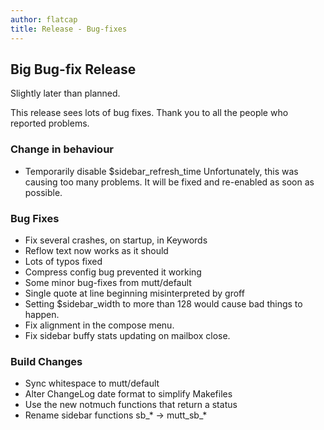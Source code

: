 ```yaml
---
author: flatcap
title: Release - Bug-fixes
---
```


## Big Bug-fix Release

Slightly later than planned.

This release sees lots of bug fixes. Thank you to all the people who reported
problems.

### Change in behaviour

- Temporarily disable $sidebar_refresh_time
  Unfortunately, this was causing too many problems.
  It will be fixed and re-enabled as soon as possible.

### Bug Fixes

- Fix several crashes, on startup, in Keywords
- Reflow text now works as it should
- Lots of typos fixed
- Compress config bug prevented it working
- Some minor bug-fixes from mutt/default
- Single quote at line beginning misinterpreted by groff
- Setting $sidebar_width to more than 128 would cause bad things to happen.
- Fix alignment in the compose menu.
- Fix sidebar buffy stats updating on mailbox close.

### Build Changes

- Sync whitespace to mutt/default
- Alter ChangeLog date format to simplify Makefiles
- Use the new notmuch functions that return a status
- Rename sidebar functions sb\_\* -\> mutt_sb\_\*


